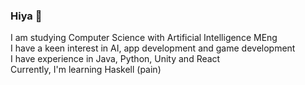 ### Hiya 👋
I am studying Computer Science with Artificial Intelligence MEng  
I have a keen interest in AI, app development and game development  
I have experience in Java, Python, Unity and React  
Currently, I'm learning Haskell (pain)  

<!--
**casperUoS/casperUoS** is a ✨ _special_ ✨ repository because its `README.md` (this file) appears on your GitHub profile.

Here are some ideas to get you started:

- 🔭 I’m currently working on ...
- 🌱 I’m currently learning ...
- 👯 I’m looking to collaborate on ...
- 🤔 I’m looking for help with ...
- 💬 Ask me about ...
- 📫 How to reach me: ...
- 😄 Pronouns: ...
- ⚡ Fun fact: ...
-->
